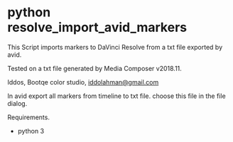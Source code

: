 # python resolve_import_avid_markers

This Script imports markers to DaVinci Resolve from a txt file exported by avid.

Tested on a txt file generated by Media Composer v2018.11.


Iddos, Bootqe color studio, iddolahman@gmail.com

In avid export all markers from timeline to txt file.
choose this file in the file dialog.

Requirements.
- python 3
